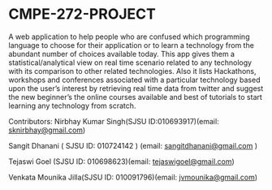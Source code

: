 # CMPE-272-PROJECT

A web application to help people who are confused which programming language to choose for their application or to learn a technology from the abundant number of choices available today. This app gives them a statistical/analytical view on real time scenario related to any technology with its comparison to other related technologies. Also it lists Hackathons, workshops and conferences associated with a particular technology based upon the user’s interest by retrieving real time data from twitter and suggest the new beginner’s the online courses available and best of tutorials to start learning any technology from scratch.


Contributors:
Nirbhay Kumar Singh(SJSU ID:010693917)(email: sknirbhay@gmail.com)

Sangit Dhanani ( SJSU ID: 010724142 ) (email: sangitdhanani@gmail.com )

Tejaswi Goel (SJSU ID: 010698623)(email: tejaswigoel@gmail.com)

Venkata Mounika Jilla(SJSU ID: 010091796)(email: jvmounika@gmail.com)
